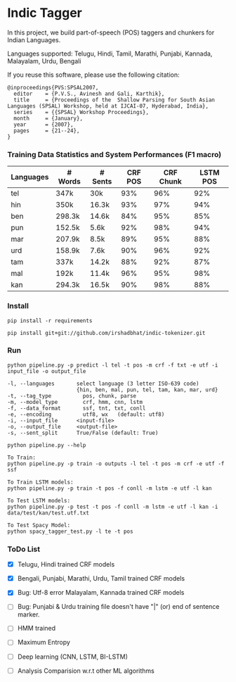 # Indic Tagger

In this project, we build part-of-speech (POS) taggers and chunkers for Indian Languages.

Languages supported: Telugu, Hindi, Tamil, Marathi, Punjabi, Kannada, Malayalam, Urdu, Bengali

If you reuse this software, please use the following citation:

```
@inproceedings{PVS:SPSAL2007,
  editor    = {P.V.S., Avinesh and Gali, Karthik},
  title     = {Proceedings of the  Shallow Parsing for South Asian Languages (SPSAL) Workshop, held at IJCAI-07, Hyderabad, India},
  series    = {{SPSAL} Workshop Proceedings},
  month     = {January},
  year      = {2007},
  pages     = {21--24},
}
```

### Training Data Statistics and System Performances (F1 macro)

| Languages  |  # Words  | # Sents |  CRF POS    | CRF Chunk  | LSTM POS  |
| ---------- | ----------|---------|-------------|------------|------------|
|   tel      |   347k    |   30k   |     93%     |    96%     |  92%       |
|   hin      |   350k    |  16.3k  |     93%     |    97%     |  94%       |
|   ben      |   298.3k  |  14.6k  |     84%     |    95%     |  85%       |
|   pun      |   152.5k  |  5.6k   |     92%     |    98%     |  94%       |
|   mar      |   207.9k  |  8.5k   |     89%     |    95%     |  88%       |
|   urd      |   158.9k  |  7.6k   |     90%     |    96%     |  92%       |
|   tam      |   337k    |  14.2k  |     88%     |    92%     |  87%       |
|   mal      |   192k    |  11.4k  |     96%     |    95%     |  98%       |
|   kan      |   294.3k  |  16.5k  |     90%     |    98%     |  88%       |


### Install

	pip install -r requirements
	
	pip install git+git://github.com/irshadbhat/indic-tokenizer.git


### Run 

    python pipeline.py -p predict -l tel -t pos -m crf -f txt -e utf -i input_file -o output_file

    -l, --languages       select language (3 letter ISO-639 code) 
                          {hin, ben, mal, pun, tel, tam, kan, mar, urd}
    -t, --tag_type      	pos, chunk, parse
    -m, --model_type    	crf, hmm, cnn, lstm
    -f, --data_format   	ssf, tnt, txt, conll
    -e, --encoding      	utf8, wx   (default: utf8)
    -i, --input_file      <input-file>
    -o, --output_file     <output-file>
    -s, --sent_split      True/False (default: True)
	
    python pipeline.py --help 

    To Train:
    python pipeline.py -p train -o outputs -l tel -t pos -m crf -e utf -f ssf

    To Train LSTM models:
    python pipeline.py -p train -t pos -f conll -m lstm -e utf -l kan
    
    To Test LSTM models:
    python pipeline.py -p test -t pos -f conll -m lstm -e utf -l kan -i data/test/kan/test.utf.txt
    
    To Test Spacy Model:
    python spacy_tagger_test.py -l te -t pos

### ToDo List

- [x] Telugu, Hindi trained CRF models
- [x] Bengali, Punjabi, Marathi, Urdu, Tamil trained CRF models
- [x] Bug: Utf-8 error Malayalam, Kannada trained CRF models
- [ ] Bug: Punjabi & Urdu training file doesn't have "|" (or) end of sentence marker. 
- [ ] HMM trained  
- [ ] Maximum Entropy
- [ ] Deep learning (CNN, LSTM, BI-LSTM)
- [ ] Analysis Comparision w.r.t other ML algorithms



